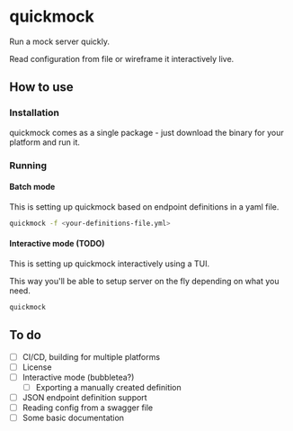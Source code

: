 # quickmock

Run a mock server quickly. 

Read configuration from file or wireframe it interactively live.

## How to use
### Installation
quickmock comes as a single package - just download the binary for your platform and run it.

### Running
#### Batch mode
This is setting up quickmock based on endpoint definitions in a yaml file.
```bash
quickmock -f <your-definitions-file.yml>
```

#### Interactive mode (TODO)
This is setting up quickmock interactively using a TUI. 

This way you'll be able to setup server on the fly depending on what you need.
```bash
quickmock
```


## To do
- [ ] CI/CD, building for multiple platforms
- [ ] License
- [ ] Interactive mode (bubbletea?)
  - [ ] Exporting a manually created definition
- [ ] JSON endpoint definition support
- [ ] Reading config from a swagger file
- [ ] Some basic documentation
